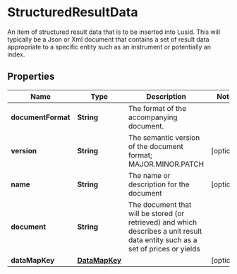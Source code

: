 

# StructuredResultData

An item of structured result data that is to be inserted into Lusid. This will typically be a Json or Xml document that  contains a set of result data appropriate to a specific entity such as an instrument or potentially an index.

## Properties

| Name | Type | Description | Notes |
|------------ | ------------- | ------------- | -------------|
|**documentFormat** | **String** | The format of the accompanying document. |  |
|**version** | **String** | The semantic version of the document format; MAJOR.MINOR.PATCH |  [optional] |
|**name** | **String** | The name or description for the document |  [optional] |
|**document** | **String** | The document that will be stored (or retrieved) and which describes a unit result data entity such as a set of prices or yields |  |
|**dataMapKey** | [**DataMapKey**](DataMapKey.md) |  |  [optional] |



